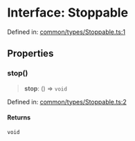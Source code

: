 # Interface: Stoppable

Defined in: [common/types/Stoppable.ts:1](https://github.com/Forge-Game-Engine/Forge/blob/04af294b0d108e7e60d1ae9f40eaa3ca76ca176a/src/common/types/Stoppable.ts#L1)

## Properties

### stop()

> **stop**: () => `void`

Defined in: [common/types/Stoppable.ts:2](https://github.com/Forge-Game-Engine/Forge/blob/04af294b0d108e7e60d1ae9f40eaa3ca76ca176a/src/common/types/Stoppable.ts#L2)

#### Returns

`void`
